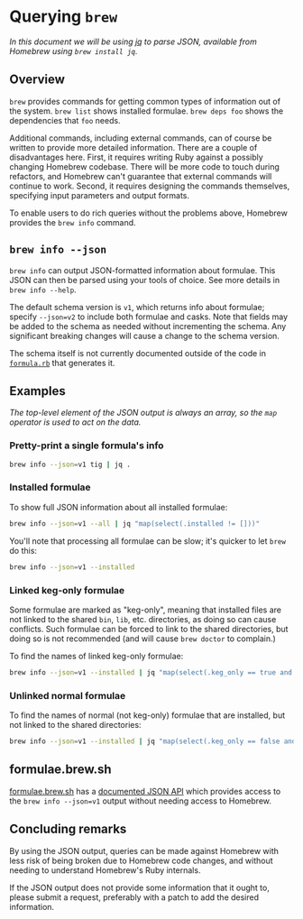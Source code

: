 # Querying `brew`

_In this document we will be using [jq](https://stedolan.github.io/jq/) to parse JSON, available from Homebrew using `brew install jq`._

## Overview

`brew` provides commands for getting common types of information out of the system. `brew list` shows installed formulae. `brew deps foo` shows the dependencies that `foo` needs.

Additional commands, including external commands, can of course be written to provide more detailed information. There are a couple of disadvantages here. First, it requires writing Ruby against a possibly changing Homebrew codebase. There will be more code to touch during refactors, and Homebrew can't guarantee that external commands will continue to work. Second, it requires designing the commands themselves, specifying input parameters and output formats.

To enable users to do rich queries without the problems above, Homebrew provides the `brew info` command.

## `brew info --json`

`brew info` can output JSON-formatted information about formulae. This JSON can then be parsed using your tools of choice. See more details in `brew info --help`.

The default schema version is `v1`, which returns info about formulae; specify `--json=v2` to include both formulae and casks. Note that fields may be added to the schema as needed without incrementing the schema. Any significant breaking changes will cause a change to the schema version.

The schema itself is not currently documented outside of the code in [`formula.rb`](https://github.com/Homebrew/brew/blob/2e6b6ab3a20da503ba2a22a37fdd6bd936d818ed/Library/Homebrew/formula.rb#L1922-L2017) that generates it.

## Examples

_The top-level element of the JSON output is always an array, so the `map` operator is used to act on the data._

### Pretty-print a single formula's info

```sh
brew info --json=v1 tig | jq .
```

### Installed formulae

To show full JSON information about all installed formulae:

```sh
brew info --json=v1 --all | jq "map(select(.installed != []))"
```

You'll note that processing all formulae can be slow; it's quicker to let `brew` do this:

```sh
brew info --json=v1 --installed
```

### Linked keg-only formulae

Some formulae are marked as "keg-only", meaning that installed files are not linked to the shared `bin`, `lib`, etc. directories, as doing so can cause conflicts. Such formulae can be forced to link to the shared directories, but doing so is not recommended (and will cause `brew doctor` to complain.)

To find the names of linked keg-only formulae:

```sh
brew info --json=v1 --installed | jq "map(select(.keg_only == true and .linked_keg != null) | .name)"
```

### Unlinked normal formulae

To find the names of normal (not keg-only) formulae that are installed, but not linked to the shared directories:

```sh
brew info --json=v1 --installed | jq "map(select(.keg_only == false and .linked_keg == null) | .name)"
```

## formulae.brew.sh

[formulae.brew.sh](https://formulae.brew.sh) has a [documented JSON API](https://formulae.brew.sh/docs/api/) which provides access to the `brew info --json=v1` output without needing access to Homebrew.

## Concluding remarks

By using the JSON output, queries can be made against Homebrew with less risk of being broken due to Homebrew code changes, and without needing to understand Homebrew's Ruby internals.

If the JSON output does not provide some information that it ought to, please submit a request, preferably with a patch to add the desired information.
